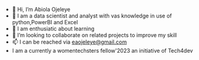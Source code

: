 - 👋 Hi, I’m Abiola Ojeleye
- 👀 I am a data scientist and analyst with vas knowledge in use of python,PowerBI and Excel 
- 🌱 I am enthusiatic about learning 
- 💞️ I’m looking to collaborate on related projects to improve my skill
- 📫 I can be reached via eaojeleye@gmail.com
- I am a currently a womentechsters fellow'2023 an initiative of Tech4dev
<!---
Abio-tech/Abio-tech is a ✨ special ✨ repository because its `README.md` (this file) appears on your GitHub profile.
You can click the Preview link to take a look at your changes.
--->
